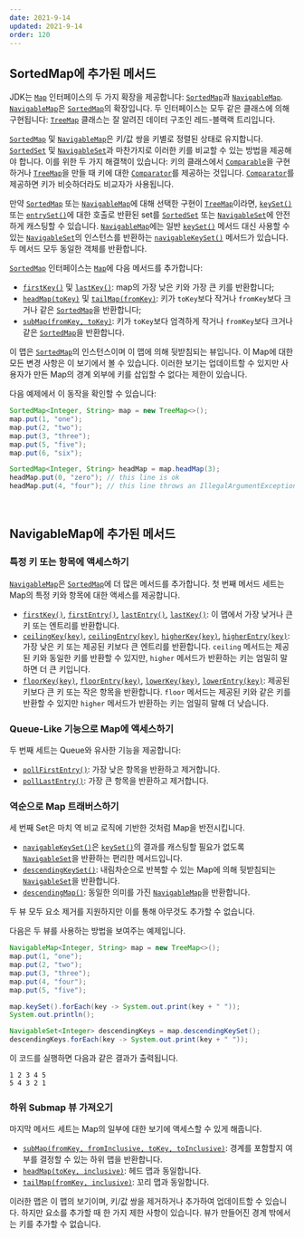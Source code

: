```yaml
---
date: 2021-9-14
updated: 2021-9-14
order: 120
---
```

## SortedMap에 추가된 메서드

JDK는 [`Map`](https://docs.oracle.com/en/java/javase/22/docs/api/java.base/java/util/Map.html) 인터페이스의 두 가지 확장을 제공합니다: [`SortedMap`](https://docs.oracle.com/en/java/javase/22/docs/api/java.base/java/util/SortedMap.html)과 [`NavigableMap`](https://docs.oracle.com/en/java/javase/22/docs/api/java.base/java/util/NavigableMap.html). [`NavigableMap`](https://docs.oracle.com/en/java/javase/22/docs/api/java.base/java/util/NavigableMap.html)은 [`SortedMap`](https://docs.oracle.com/en/java/javase/22/docs/api/java.base/java/util/SortedMap.html)의 확장입니다. 두 인터페이스는 모두 같은 클래스에 의해 구현됩니다: [`TreeMap`](https://docs.oracle.com/en/java/javase/22/docs/api/java.base/java/util/TreeMap.html) 클래스는 잘 알려진 데이터 구조인 레드-블랙랙 트리입니다.

[`SortedMap`](https://docs.oracle.com/en/java/javase/22/docs/api/java.base/java/util/SortedMap.html) 및 [`NavigableMap`](https://docs.oracle.com/en/java/javase/22/docs/api/java.base/java/util/NavigableMap.html)은 키/값 쌍을 키별로 정렬된 상태로 유지합니다. [`SortedSet`](https://docs.oracle.com/en/java/javase/22/docs/api/java.base/java/util/SortedSet.html) 및 [`NavigableSet`](https://docs.oracle.com/en/java/javase/22/docs/api/java.base/java/util/NavigableSet.html)과 마찬가지로 이러한 키를 비교할 수 있는 방법을 제공해야 합니다. 이를 위한 두 가지 해결책이 있습니다: 키의 클래스에서 [`Comparable`](https://docs.oracle.com/en/java/javase/22/docs/api/java.base/java/lang/Comparable.html)을 구현하거나 [`TreeMap`](https://docs.oracle.com/en/java/javase/22/docs/api/java.base/java/util/TreeMap.html)을 만들 때 키에 대한 [`Comparator`](https://docs.oracle.com/en/java/javase/22/docs/api/java.base/java/util/Comparator.html)를 제공하는 것입니다. [`Comparator`](https://docs.oracle.com/en/java/javase/22/docs/api/java.base/java/util/Comparator.html)를 제공하면 키가 비슷하더라도 비교자가 사용됩니다.

만약 [`SortedMap`](https://docs.oracle.com/en/java/javase/22/docs/api/java.base/java/util/SortedMap.html) 또는 [`NavigableMap`](https://docs.oracle.com/en/java/javase/22/docs/api/java.base/java/util/NavigableMap.html)에 대해 선택한 구현이 [`TreeMap`](https://docs.oracle.com/en/java/javase/22/docs/api/java.base/java/util/TreeMap.html)이라면, [`keySet()`](https://docs.oracle.com/en/java/javase/22/docs/api/java.base/java/util/Map.html#keySet()) 또는 [`entrySet()`](https://docs.oracle.com/en/java/javase/22/docs/api/java.base/java/util/Map.html#entrySet())에 대한 호출로 반환된 set를 [`SortedSet`](https://docs.oracle.com/en/java/javase/22/docs/api/java.base/java/util/SortedSet.html) 또는 [`NavigableSet`](https://docs.oracle.com/en/java/javase/22/docs/api/java.base/java/util/NavigableSet.html)에 안전하게 캐스팅할 수 있습니다. [`NavigableMap`](https://docs.oracle.com/en/java/javase/22/docs/api/java.base/java/util/NavigableMap.html)에는 일반 [`keySet()`](https://docs.oracle.com/en/java/javase/22/docs/api/java.base/java/util/Map.html#keySet()) 메서드 대신 사용할 수 있는 [`NavigableSet`](https://docs.oracle.com/en/java/javase/22/docs/api/java.base/java/util/NavigableSet.html)의 인스턴스를 반환하는 [`navigableKeySet()`](https://docs.oracle.com/en/java/javase/22/docs/api/java.base/java/util/NavigableMap.html#navigableKeySet()) 메서드가 있습니다. 두 메서드 모두 동일한 객체를 반환합니다.

[`SortedMap`](https://docs.oracle.com/en/java/javase/22/docs/api/java.base/java/util/SortedMap.html) 인터페이스는 [`Map`](https://docs.oracle.com/en/java/javase/22/docs/api/java.base/java/util/Map.html)에 다음 메서드를 추가합니다:

- [`firstKey()`](https://docs.oracle.com/en/java/javase/22/docs/api/java.base/java/util/SortedMap.html#firstKey()) 및 [`lastKey()`](https://docs.oracle.com/en/java/javase/22/docs/api/java.base/java/util/SortedMap.html#lastKey()): map의 가장 낮은 키와 가장 큰 키를 반환합니다;
- [`headMap(toKey)`](https://docs.oracle.com/en/java/javase/22/docs/api/java.base/java/util/SortedMap.html#headMap(K)) 및 [`tailMap(fromKey)`](https://docs.oracle.com/en/java/javase/22/docs/api/java.base/java/util/SortedMap.html#tailMap(K)): 키가 `toKey`보다 작거나 `fromKey`보다 크거나 같은 [`SortedMap`](https://docs.oracle.com/en/java/javase/22/docs/api/java.base/java/util/SortedMap.html)을 반환합니다;
- [`subMap(fromKey, toKey)`](https://docs.oracle.com/en/java/javase/22/docs/api/java.base/java/util/SortedMap.html#subMap(K,K)): 키가 `toKey`보다 엄격하게 작거나 `fromKey`보다 크거나 같은 [`SortedMap`](https://docs.oracle.com/en/java/javase/22/docs/api/java.base/java/util/SortedMap.html)을 반환합니다.

이 맵은 [`SortedMap`](https://docs.oracle.com/en/java/javase/22/docs/api/java.base/java/util/SortedMap.html)의 인스턴스이며 이 맵에 의해 뒷받침되는 뷰입니다. 이 Map에 대한 모든 변경 사항은 이 보기에서 볼 수 있습니다. 이러한 보기는 업데이트할 수 있지만 사용자가 만든 Map의 경계 외부에 키를 삽입할 수 없다는 제한이 있습니다.

다음 예제에서 이 동작을 확인할 수 있습니다:
```java
SortedMap<Integer, String> map = new TreeMap<>();
map.put(1, "one");
map.put(2, "two");
map.put(3, "three");
map.put(5, "five");
map.put(6, "six");

SortedMap<Integer, String> headMap = map.headMap(3);
headMap.put(0, "zero"); // this line is ok
headMap.put(4, "four"); // this line throws an IllegalArgumentException
```

 

## NavigableMap에 추가된 메서드

### 특정 키 또는 항목에 액세스하기

[`NavigableMap`](https://docs.oracle.com/en/java/javase/22/docs/api/java.base/java/util/NavigableMap.html)은 [`SortedMap`](https://docs.oracle.com/en/java/javase/22/docs/api/java.base/java/util/SortedMap.html)에 더 많은 메서드를 추가합니다. 첫 번째 메서드 세트는 Map의 특정 키와 항목에 대한 액세스를 제공합니다.

- [`firstKey()`](https://docs.oracle.com/en/java/javase/22/docs/api/java.base/java/util/NavigableMap.html#firstKey()), [`firstEntry()`](https://docs.oracle.com/en/java/javase/22/docs/api/java.base/java/util/NavigableMap.html#firstEntry()), [`lastEntry()`](https://docs.oracle.com/en/java/javase/22/docs/api/java.base/java/util/NavigableMap.html#lastEntry()), [](https://docs.oracle.com/en/java/javase/22/docs/api/java.base/java/util/SortedMap.html#lastKey())[`lastKey()`](https://docs.oracle.com/en/java/javase/22/docs/api/java.base/java/util/SortedMap.html#lastKey()): 이 맵에서 가장 낮거나 큰 키 또는 엔트리를 반환합니다.
- [`ceilingKey(key)`](https://docs.oracle.com/en/java/javase/22/docs/api/java.base/java/util/NavigableMap.html#ceilingKey(K)), [`ceilingEntry(key)`](https://docs.oracle.com/en/java/javase/22/docs/api/java.base/java/util/NavigableMap.html#ceilingEntry(K)), [`higherKey(key)`](https://docs.oracle.com/en/java/javase/22/docs/api/java.base/java/util/NavigableMap.html#higherKey(K)), [`higherEntry(key)`](https://docs.oracle.com/en/java/javase/22/docs/api/java.base/java/util/NavigableMap.html#higherEntry(K)): 가장 낮은 키 또는 제공된 키보다 큰 엔트리를 반환합니다. `ceiling` 메서드는 제공된 키와 동일한 키를 반환할 수 있지만, `higher` 메서드가 반환하는 키는 엄밀히 말하면 더 큰 키입니다.
- [`floorKey(key)`](https://docs.oracle.com/en/java/javase/22/docs/api/java.base/java/util/NavigableMap.html#floorKey(K)), [`floorEntry(key)`](https://docs.oracle.com/en/java/javase/22/docs/api/java.base/java/util/NavigableMap.html#floorEntry(K)), [`lowerKey(key)`](https://docs.oracle.com/en/java/javase/22/docs/api/java.base/java/util/NavigableMap.html#lowerKey(K)), [`lowerEntry(key)`](https://docs.oracle.com/en/java/javase/22/docs/api/java.base/java/util/NavigableMap.html#lowerEntry(K)): 제공된 키보다 큰 키 또는 작은 항목을 반환합니다. `floor` 메서드는 제공된 키와 같은 키를 반환할 수 있지만 `higher` 메서드가 반환하는 키는 엄밀히 말해 더 낮습니다.

### Queue-Like 기능으로 Map에 액세스하기

두 번째 세트는 Queue와 유사한 기능을 제공합니다:

- [`pollFirstEntry()`](https://docs.oracle.com/en/java/javase/22/docs/api/java.base/java/util/NavigableMap.html#pollFirstEntry()): 가장 낮은 항목을 반환하고 제거합니다.
- [`pollLastEntry()`](https://docs.oracle.com/en/java/javase/22/docs/api/java.base/java/util/NavigableMap.html#pollLastEntry()): 가장 큰 항목을 반환하고 제거합니다.

### 역순으로 Map 트래버스하기

세 번째 Set은 마치 역 비교 로직에 기반한 것처럼 Map을 반전시킵니다.

- [`navigableKeySet()`](https://docs.oracle.com/en/java/javase/22/docs/api/java.base/java/util/NavigableMap.html#navigableKeySet())은 [`keySet()`](https://docs.oracle.com/en/java/javase/22/docs/api/java.base/java/util/Map.html#keySet())의 결과를 캐스팅할 필요가 없도록 [`NavigableSet`](https://docs.oracle.com/en/java/javase/22/docs/api/java.base/java/util/NavigableSet.html)을 반환하는 편리한 메서드입니다.
- [`descendingKeySet()`](https://docs.oracle.com/en/java/javase/22/docs/api/java.base/java/util/NavigableMap.html#descendingKeySet()): 내림차순으로 반복할 수 있는 Map에 의해 뒷받침되는 [`NavigableSet`](https://docs.oracle.com/en/java/javase/22/docs/api/java.base/java/util/NavigableSet.html)을 반환합니다.
- [`descendingMap()`](https://docs.oracle.com/en/java/javase/22/docs/api/java.base/java/util/NavigableMap.html#descendingMap()): 동일한 의미를 가진 [`NavigableMap`](https://docs.oracle.com/en/java/javase/22/docs/api/java.base/java/util/NavigableMap.html)을 반환합니다.

두 뷰 모두 요소 제거를 지원하지만 이를 통해 아무것도 추가할 수 없습니다.

다음은 두 뷰를 사용하는 방법을 보여주는 예제입니다.

```java
NavigableMap<Integer, String> map = new TreeMap<>();
map.put(1, "one");
map.put(2, "two");
map.put(3, "three");
map.put(4, "four");
map.put(5, "five");

map.keySet().forEach(key -> System.out.print(key + " "));
System.out.println();

NavigableSet<Integer> descendingKeys = map.descendingKeySet();
descendingKeys.forEach(key -> System.out.print(key + " "));
```

이 코드를 실행하면 다음과 같은 결과가 출력됩니다.

```text
1 2 3 4 5 
5 4 3 2 1 
```

### 하위 Submap 뷰 가져오기

마지막 메서드 세트는 Map의 일부에 대한 보기에 액세스할 수 있게 해줍니다.

- [`subMap(fromKey, fromInclusive, toKey, toInclusive)`](https://docs.oracle.com/en/java/javase/22/docs/api/java.base/java/util/NavigableMap.html#subMap(K,boolean,K,boolean)): 경계를 포함할지 여부를 결정할 수 있는 하위 맵을 반환합니다.
- [`headMap(toKey, inclusive)`](https://docs.oracle.com/en/java/javase/22/docs/api/java.base/java/util/NavigableMap.html#headMap(K)): 헤드 맵과 동일합니다.
- [`tailMap(fromKey, inclusive)`](https://docs.oracle.com/en/java/javase/22/docs/api/java.base/java/util/NavigableMap.html#tailMap(K)): 꼬리 맵과 동일합니다.

이러한 맵은 이 맵의 보기이며, 키/값 쌍을 제거하거나 추가하여 업데이트할 수 있습니다. 하지만 요소를 추가할 때 한 가지 제한 사항이 있습니다. 뷰가 만들어진 경계 밖에서는 키를 추가할 수 없습니다.

